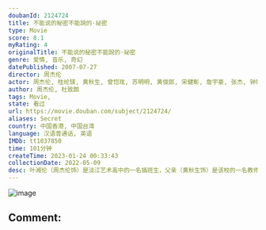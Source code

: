 ```yaml
---
doubanId: 2124724
title: 不能说的秘密不能說的·祕密
type: Movie
score: 8.1
myRating: 4
originalTitle: 不能说的秘密不能說的·祕密
genre: 爱情, 音乐, 奇幻
datePublished: 2007-07-27
director: 周杰伦
actor: 周杰伦, 桂纶镁, 黄秋生, 曾恺玹, 苏明明, 黄俊郎, 宋健彰, 詹宇豪, 张杰, 钟瑶, 张训玮, 杜国璋, 林迈可, 周耀中, 黄心昱
author: 周杰伦, 杜致朗
tags: Movie, 
state: 看过
url: https://movie.douban.com/subject/2124724/
aliases: Secret
country: 中国香港, 中国台湾
language: 汉语普通话, 英语
IMDb: tt1037850
time: 101分钟
createTime: 2023-01-24 00:33:43
collectionDate: 2022-05-09
desc: 叶湘伦（周杰伦饰）是淡江艺术高中的一名插班生，父亲（黄秋生饰）是该校的一名教师。这天同学晴依（曾恺玹饰）带他参观学校，接着他独自来到了学校的旧琴房，本身弹得一首好曲的他被某处传来的一首钢琴曲吸引...
---
```


![image](p2568025412.jpg)

Comment: 
---

